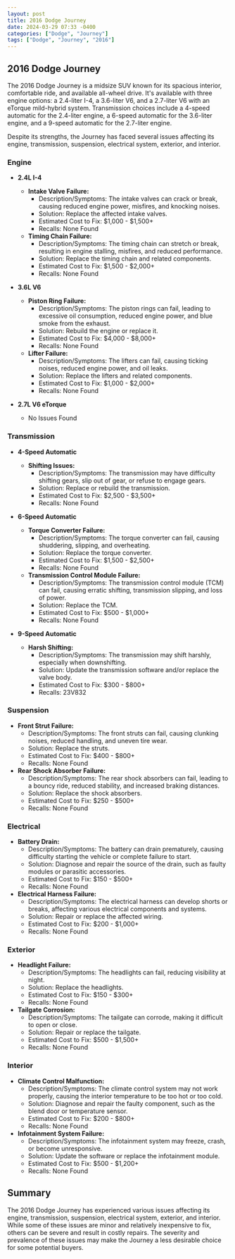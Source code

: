 ```yaml
---
layout: post
title: 2016 Dodge Journey
date: 2024-03-29 07:33 -0400
categories: ["Dodge", "Journey"]
tags: ["Dodge", "Journey", "2016"]
---
```

## 2016 Dodge Journey

The 2016 Dodge Journey is a midsize SUV known for its spacious interior, comfortable ride, and available all-wheel drive. It's available with three engine options: a 2.4-liter I-4, a 3.6-liter V6, and a 2.7-liter V6 with an eTorque mild-hybrid system. Transmission choices include a 4-speed automatic for the 2.4-liter engine, a 6-speed automatic for the 3.6-liter engine, and a 9-speed automatic for the 2.7-liter engine.

Despite its strengths, the Journey has faced several issues affecting its engine, transmission, suspension, electrical system, exterior, and interior.

### Engine
- **2.4L I-4**
  - **Intake Valve Failure:**
    - Description/Symptoms: The intake valves can crack or break, causing reduced engine power, misfires, and knocking noises.
    - Solution: Replace the affected intake valves.
    - Estimated Cost to Fix: $1,000 - $1,500+
    - Recalls: None Found
  - **Timing Chain Failure:**
    - Description/Symptoms: The timing chain can stretch or break, resulting in engine stalling, misfires, and reduced performance.
    - Solution: Replace the timing chain and related components.
    - Estimated Cost to Fix: $1,500 - $2,000+
    - Recalls: None Found

- **3.6L V6**
  - **Piston Ring Failure:**
    - Description/Symptoms: The piston rings can fail, leading to excessive oil consumption, reduced engine power, and blue smoke from the exhaust.
    - Solution: Rebuild the engine or replace it.
    - Estimated Cost to Fix: $4,000 - $8,000+
    - Recalls: None Found
  - **Lifter Failure:**
    - Description/Symptoms: The lifters can fail, causing ticking noises, reduced engine power, and oil leaks.
    - Solution: Replace the lifters and related components.
    - Estimated Cost to Fix: $1,000 - $2,000+
    - Recalls: None Found

- **2.7L V6 eTorque**
  - No Issues Found

### Transmission
- **4-Speed Automatic**
  - **Shifting Issues:**
    - Description/Symptoms: The transmission may have difficulty shifting gears, slip out of gear, or refuse to engage gears.
    - Solution: Replace or rebuild the transmission.
    - Estimated Cost to Fix: $2,500 - $3,500+
    - Recalls: None Found

- **6-Speed Automatic**
  - **Torque Converter Failure:**
    - Description/Symptoms: The torque converter can fail, causing shuddering, slipping, and overheating.
    - Solution: Replace the torque converter.
    - Estimated Cost to Fix: $1,500 - $2,500+
    - Recalls: None Found
  - **Transmission Control Module Failure:**
    - Description/Symptoms: The transmission control module (TCM) can fail, causing erratic shifting, transmission slipping, and loss of power.
    - Solution: Replace the TCM.
    - Estimated Cost to Fix: $500 - $1,000+
    - Recalls: None Found

- **9-Speed Automatic**
  - **Harsh Shifting:**
    - Description/Symptoms: The transmission may shift harshly, especially when downshifting.
    - Solution: Update the transmission software and/or replace the valve body.
    - Estimated Cost to Fix: $300 - $800+
    - Recalls: 23V832

### Suspension
- **Front Strut Failure:**
  - Description/Symptoms: The front struts can fail, causing clunking noises, reduced handling, and uneven tire wear.
  - Solution: Replace the struts.
  - Estimated Cost to Fix: $400 - $800+
  - Recalls: None Found
- **Rear Shock Absorber Failure:**
  - Description/Symptoms: The rear shock absorbers can fail, leading to a bouncy ride, reduced stability, and increased braking distances.
  - Solution: Replace the shock absorbers.
  - Estimated Cost to Fix: $250 - $500+
  - Recalls: None Found

### Electrical
- **Battery Drain:**
  - Description/Symptoms: The battery can drain prematurely, causing difficulty starting the vehicle or complete failure to start.
  - Solution: Diagnose and repair the source of the drain, such as faulty modules or parasitic accessories.
  - Estimated Cost to Fix: $150 - $500+
  - Recalls: None Found
- **Electrical Harness Failure:**
  - Description/Symptoms: The electrical harness can develop shorts or breaks, affecting various electrical components and systems.
  - Solution: Repair or replace the affected wiring.
  - Estimated Cost to Fix: $200 - $1,000+
  - Recalls: None Found

### Exterior
- **Headlight Failure:**
  - Description/Symptoms: The headlights can fail, reducing visibility at night.
  - Solution: Replace the headlights.
  - Estimated Cost to Fix: $150 - $300+
  - Recalls: None Found
- **Tailgate Corrosion:**
  - Description/Symptoms: The tailgate can corrode, making it difficult to open or close.
  - Solution: Repair or replace the tailgate.
  - Estimated Cost to Fix: $500 - $1,500+
  - Recalls: None Found

### Interior
- **Climate Control Malfunction:**
  - Description/Symptoms: The climate control system may not work properly, causing the interior temperature to be too hot or too cold.
  - Solution: Diagnose and repair the faulty component, such as the blend door or temperature sensor.
  - Estimated Cost to Fix: $200 - $800+
  - Recalls: None Found
- **Infotainment System Failure:**
  - Description/Symptoms: The infotainment system may freeze, crash, or become unresponsive.
  - Solution: Update the software or replace the infotainment module.
  - Estimated Cost to Fix: $500 - $1,200+
  - Recalls: None Found

## Summary

The 2016 Dodge Journey has experienced various issues affecting its engine, transmission, suspension, electrical system, exterior, and interior. While some of these issues are minor and relatively inexpensive to fix, others can be severe and result in costly repairs. The severity and prevalence of these issues may make the Journey a less desirable choice for some potential buyers.
